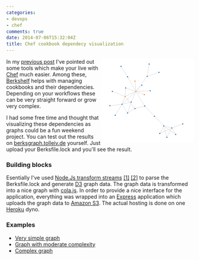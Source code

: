 ```yaml
---
categories:
- devops
- chef
comments: true
date: 2014-07-06T15:32:04Z
title: Chef cookbook dependecy visualization
---
```


<div>
<img src="/uploads/2014/07/smallgraph.png" align="right" markdown="1" />
</div>

In my [previous post](http://blog.tolleiv.de/2014/05/chef-qa-toolchain/) I've pointed out some tools which make your live with [Chef](http://www.getchef.com/chef/) much easier. Among these, [Berkshelf](http://berkshelf.com/) helps with managing cookbooks and their dependencies. Depending on your workflows these  can be very straight forward or grow very complex. 

I had some free time and thought that visualizing these dependencies as graphs could be a fun weekend project. You can test out the results on [berksgraph.tolleiv.de](http://berksgraph.tolleiv.de/) yourself. Just upload your Berksfile.lock and you'll see the result.

### Building blocks

Esentially I've used [Node.Js transform streams](http://nodejs.org/api/stream.html) [[1]](http://nicolashery.com/parse-data-files-using-nodejs-streams/) [[2]](http://strongloop.com/strongblog/practical-examples-of-the-new-node-js-streams-api/) to parse the Berksfile.lock and generate [D3](http://d3js.org/) graph data. The graph data is transformed into a nice graph with [cola.js](http://marvl.infotech.monash.edu/webcola/). In order to provide a nice interface for the application, everything was wrapped into an [Express](http://expressjs.com/) application which uploads the graph data to [Amazon S3](https://github.com/tolleiv/berksfile-graphs/blob/master/lib/S3UploadStream.js). The actual hosting is done on one [Heroku](https://devcenter.heroku.com/articles/getting-started-with-nodejs) dyno.

### Examples

* [Very simple graph](http://berksgraph.tolleiv.de/grph?1404657586462#2014-07-06-fe9d7192c4c36da5279226d5d82ef3f93128a48e.js)
* [Graph with moderate complexity](http://berksgraph.tolleiv.de/grph?1404656042676#2014-07-06-04981e1185370fecf939ada2ef87ffda374c5e17.js)
* [Complex graph](http://berksgraph.tolleiv.de/grph?1404656118013#2014-07-06-51192e0f4bb8bfd2aab15551d4b31241eb295d18.js)





